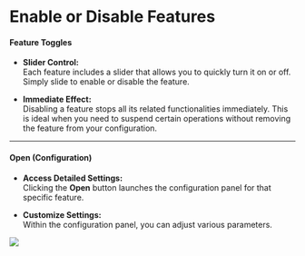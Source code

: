 # Enable or Disable Features


#### Feature Toggles

- **Slider Control:**  
  Each feature includes a slider that allows you to quickly turn it on or off. Simply slide to enable or disable the feature.
  
- **Immediate Effect:**  
  Disabling a feature stops all its related functionalities immediately. This is ideal when you need to suspend certain operations without removing the feature from your configuration.

---

#### Open (Configuration)

- **Access Detailed Settings:**  
  Clicking the **Open** button launches the configuration panel for that specific feature.
  
- **Customize Settings:**  
  Within the configuration panel, you can adjust various parameters.


[![](images/overview.PNG)](images/overview.PNG)